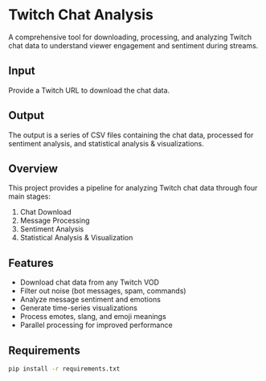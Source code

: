 # Twitch Chat Analysis

A comprehensive tool for downloading, processing, and analyzing Twitch chat data to understand viewer engagement and sentiment during streams.

## Input

Provide a Twitch URL to download the chat data.

## Output

The output is a series of CSV files containing the chat data, processed for sentiment analysis, and statistical analysis & visualizations.

## Overview

This project provides a pipeline for analyzing Twitch chat data through four main stages:
1. Chat Download
2. Message Processing
3. Sentiment Analysis
4. Statistical Analysis & Visualization

## Features

- Download chat data from any Twitch VOD
- Filter out noise (bot messages, spam, commands)
- Analyze message sentiment and emotions
- Generate time-series visualizations
- Process emotes, slang, and emoji meanings
- Parallel processing for improved performance

## Requirements

```bash
pip install -r requirements.txt
 
